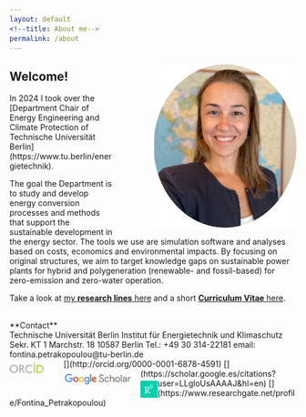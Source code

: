 ```yaml
---
layout: default
<!--title: About me-->
permalink: /about
---
```


<!-- ![Fontina Petrakopoulou](/files/pic2021.png){:style="float: left;margin-right: 20px;margin-top: 7px;" width="40px"} -->
<img src="/files/figs/fontina_profile2_2021.png" alt="Fontina Petrakopoulou" width="250px" style="float: right;margin-left: 70px;margin-top: 7px;margin-bottom: 5px">


<h2>Welcome!</h2>
In 2024 I took over the [Department Chair of Energy Engineering and Climate Protection of Technische Universität Berlin](https://www.tu.berlin/energietechnik). 

The goal the Department is to study and develop energy conversion processes and methods that support the sustainable development in the energy sector. The tools we use are simulation software and analyses based on costs, economics and environmental impacts. By focusing on original structures, we aim to target knowledge gaps on sustainable power plants for hybrid and polygeneration (renewable- and fossil-based) for zero-emission and zero-water operation.

<!-- I work on the simulation and optimization of energy conversion processes using thermodynamic, economic and environmental criteria. The systems I study include, among others, renewable- and fossil-based power plants, biofuel generation processes and zero-emission energy processes (including CO2 capture). 

Come work with us and be part of a forward thinking research group. I am open to new ideas and I support innovative and attractive proposals. Contact me by e-mail with a CV and your research interests.-->

Take a look at [my **research lines** here](http://fontina-petrakopoulou.github.io/research/) and a short [**Curriculum Vitae** here](http://fontina-petrakopoulou.github.io/files/CV_Petrakopoulou.pdf).

<!-- I am always looking for motivated students and researchers to come work with me and be part of a forward thinking research group. I am open to new ideas and I support innovative and attractive proposals. Contact me by e-mail with a CV and your research interests. -->


<br>
**Contact**<br>
Technische Universität Berlin    
Institut für Energietechnik und Klimaschutz   
Sekr. KT 1   
Marchstr. 18    
10587 Berlin    
Tel.: +49 30 314-22181   
email: fontina.petrakopoulou@tu-berlin.de<br>
[<img src="/files/orcid-logo.png" alt="Fontina Petrakopoulou" width="60px" style="float: left;margin-right: 35px;margin-top: 6px;margin-bottom: 0px;">](http://orcid.org/0000-0001-6878-4591)
[<img src="/files/Scholar.png" alt="Fontina Petrakopoulou" width="120px" style="float: left;margin-right:15px;margin-top: 4px;margin-bottom: 0px;">](https://scholar.google.es/citations?user=LLgloUsAAAAJ&amp;hl=en)
[<img src="/files/researchgate-dss.png" alt="Fontina Petrakopoulou" width="30px" style="float: left;margin-right: 0px;margin-top: 4px;margin-bottom: 0px;">](https://www.researchgate.net/profile/Fontina_Petrakopoulou)
